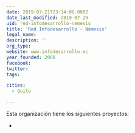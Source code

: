```yaml
---
date: 2019-07-21T23:14:06.000Z
date_last_modified: 2019-07-29
uid: red-infodesarrollo-nemesis
title: 'Red Infodesarrollo - Némesis'
legal_name: 
description: ''
org_type: 
website: www.infodesarrollo.ec
year_founded: 2008
facebook: 
twitter: 
tags:

cities: 
  - Quito

---
```


Esta organización tiene los siguientes proyectos:

- [](/proyectos/intercambio-de-confianza)
